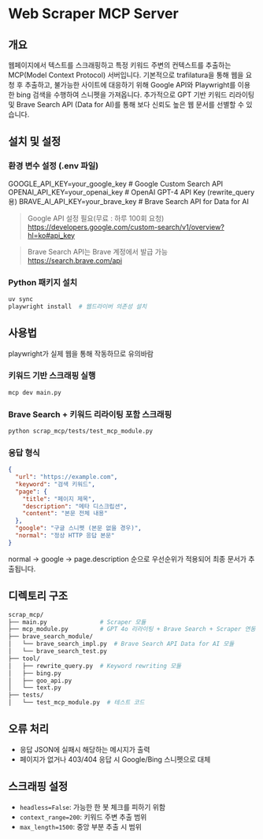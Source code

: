 # Web Scraper MCP Server

## 개요
웹페이지에서 텍스트를 스크래핑하고 특정 키워드 주변의 컨텍스트를 추출하는 MCP(Model Context Protocol) 서버입니다. 
기본적으로 trafilatura을 통해 웹을 요청 후 추출하고, 불가능한 사이트에 대응하기 위해 Google API와 Playwright를 이용한 bing 검색을 수행하여 스니펫을 가져옵니다.
추가적으로 GPT 기반 키워드 리라이팅 및 Brave Search API (Data for AI)를 통해 보다 신뢰도 높은 웹 문서를 선별할 수 있습니다.

## 설치 및 설정
### 환경 변수 설정 (.env 파일)
GOOGLE_API_KEY=your_google_key        # Google Custom Search API
OPENAI_API_KEY=your_openai_key        # OpenAI GPT-4 API Key (rewrite_query 용)
BRAVE_AI_API_KEY=your_brave_key       # Brave Search API for Data for AI

> Google API 설정 필요(무료 : 하루 100회 요청)
https://developers.google.com/custom-search/v1/overview?hl=ko#api_key

> Brave Search API는 Brave 계정에서 발급 가능 
https://search.brave.com/api

### Python 패키지 설치
```bash
uv sync
playwright install  # 웹드라이버 의존성 설치
```

## 사용법

playwright가 실제 웹을 통해 작동하므로 유의바람

### 키워드 기반 스크래핑 실행
```bash
mcp dev main.py
```
### Brave Search + 키워드 리라이팅 포함 스크래핑
```bash
python scrap_mcp/tests/test_mcp_module.py
```


### 응답 형식
```json
{
  "url": "https://example.com",
  "keyword": "검색 키워드",
  "page": {
    "title": "페이지 제목",
    "description": "메타 디스크립션",
    "content": "본문 전체 내용"
  },
  "google": "구글 스니펫 (본문 없을 경우)",
  "normal": "정상 HTTP 응답 본문"
}

```
normal → google → page.description 순으로 우선순위가 적용되어 최종 문서가 추출됩니다.

## 디렉토리 구조
```bash
scrap_mcp/
├── main.py               # Scraper 모듈
├── mcp_module.py         # GPT 4o 리라이팅 + Brave Search + Scraper 연동
├── brave_search_module/
│   └── brave_search_impl.py  # Brave Search API Data for AI 모듈
│   └── brave_search_test.py
├── tool/
│   ├── rewrite_query.py  # Keyword rewriting 모듈
│   ├── bing.py
│   ├── goo_api.py
│   └── text.py
├── tests/
│   └── test_mcp_module.py  # 테스트 코드
```
## 오류 처리

- 응답 JSON에 실패시 해당하는 메시지가 출력
- 페이지가 없거나 403/404 응답 시 Google/Bing 스니펫으로 대체

## 스크래핑 설정

- `headless=False`: 가능한 한 봇 체크를 피하기 위함
- `context_range=200`: 키워드 주변 추출 범위
- `max_length=1500`: 중앙 부분 추출 시 범위 
